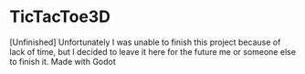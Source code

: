# TicTacToe3D
 [Unfinished] Unfortunately I was unable to finish this project because of lack of time, but I decided to leave it here for the future me or someone else to finish it. Made with Godot
